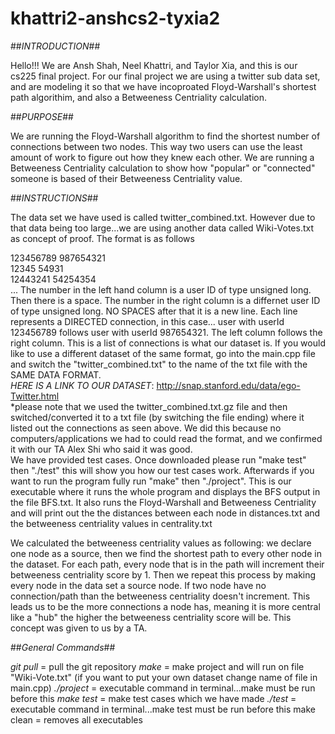 # khattri2-anshcs2-tyxia2


##*INTRODUCTION*##

Hello!!! We are Ansh Shah, Neel Khattri, and Taylor Xia, and this is our cs225 final project. For our final project we are using a twitter sub data set, and are modeling it so that we have incoproated Floyd-Warshall's shortest path algorithim, and also a Betweeness Centriality calculation. 

##*PURPOSE*##

We are running the Floyd-Warshall algorithm to find the shortest number of connections between two nodes. This way two users can use the least amount of work to figure out how they knew each other. We are running a Betweeness Centriality calculation to show how "popular" or "connected" someone is based of their Betweeness Centriality value.

##*INSTRUCTIONS*##

The data set we have used is called twitter_combined.txt. However due to that data being too large...we are using another data called Wiki-Votes.txt as concept of proof. The format is as follows

123456789 987654321 <br />
12345 54931 <br />
12443241 54254354 <br />
...
The number in the left hand column is a user ID of type unsigned long. Then there is a space. The number in the right column is a differnet user ID of type unsigned long. NO SPACES after that it is a new line. Each line represents a DIRECTED connection, in this case... user with userId 123456789 follows user with userId 987654321. The left column follows the right column. This is a list of connections is what our dataset is. If you would like to use a different dataset of the same format, go into the main.cpp file and switch the "twitter_combined.txt" to the name of the txt file with the SAME DATA FORMAT.
<br />
_HERE IS A LINK TO OUR DATASET_: http://snap.stanford.edu/data/ego-Twitter.html<br />
*please note that we used the twitter_combined.txt.gz file and then switched/converted it to a txt file (by switching the file ending) where it listed out the connections as seen above. We did this because no computers/applications we had to could read the format, and we confirmed it with our TA Alex Shi who said it was good.
<br />
We have provided test cases. Once downloaded please run "make test" then "./test" this will show you how our test cases work. Afterwards if you want to run the program fully run "make" then "./project". This is our executable where it runs the whole program and displays the BFS output in the file BFS.txt. It also runs the Floyd-Warshall and Betweeness Centriality and will print out the the distances between each node in distances.txt and the betweeness centriality values in centrality.txt

We calculated the betweeness centriality values as following: we declare one node as a source, then we find the shortest path to every other node in the dataset. For each path, every node that is in the path will increment their betweeness centriality score by 1. Then we repeat this process by making every node in the data set a source node. If two node have no connection/path than the betweeness centriality doesn't increment. This leads us to be the more connections a node has, meaning it is more central like a "hub" the higher the betweeness centriality score will be. This concept was given to us by a TA.


##*General Commands*##

*git pull* = pull the git repository
*make* = make project and will run on file "Wiki-Vote.txt" (if you want to put your own dataset change name of file in main.cpp)
*./project* = executable command in terminal...make must be run before this
*make test* = make test cases which we have made
*./test* = executable command in terminal...make test must be run before this
make clean = removes all executables